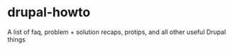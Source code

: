 # drupal-howto
A list of faq, problem + solution recaps, protips, and all other useful Drupal things

